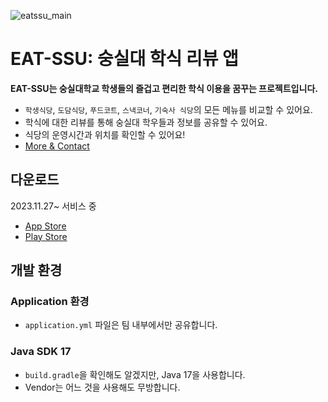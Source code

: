 ![eatssu_main](https://github.com/user-attachments/assets/ae21de9d-8333-46fb-b0ad-d8578f572fda)

# EAT-SSU: 숭실대 학식 리뷰 앱

**EAT-SSU는 숭실대학교 학생들의 즐겁고 편리한 학식 이용을 꿈꾸는 프로젝트입니다.**

- `학생식당`, `도담식당`, `푸드코트`, `스낵코너`, `기숙사 식당`의 모든 메뉴를 비교할 수 있어요.
- 학식에 대한 리뷰를 통해 숭실대 학우들과 정보를 공유할 수 있어요.
- 식당의 운영시간과 위치를 확인할 수 있어요!
- [More & Contact](https://hi-jin-1514.notion.site/EAT-SSU-b04aaec9b7814a628c6ef6b3e08c74a3)

## 다운로드

2023.11.27~ 서비스 중

- [App Store](https://apps.apple.com/kr/app/eat-ssu-%EC%88%AD%EC%8B%A4%EB%8C%80-%ED%95%99%EC%8B%9D-%EB%A6%AC%EB%B7%B0-%EC%95%B1/id6472618331)
- [Play Store](https://play.google.com/store/apps/details?id=com.eatssu.android)

## 개발 환경

### Application 환경

- `application.yml` 파일은 팀 내부에서만 공유합니다.

### Java SDK 17

- `build.gradle`을 확인해도 알겠지만, Java 17을 사용합니다.
- Vendor는 어느 것을 사용해도 무방합니다.